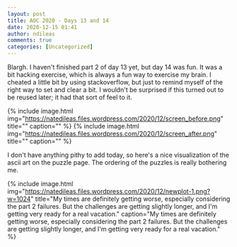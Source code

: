 ```yaml
---
layout: post
title: AOC 2020 - Days 13 and 14
date: 2020-12-15 01:41
author: ndileas
comments: true
categories: [Uncategorized]
---
```


Blargh. I haven't finished part 2 of day 13 yet, but day 14 was fun. It was a bit hacking exercise, which is always a fun way to exercise my brain. I cheated a little bit by using stackoverflow, but just to remind myself of the right way to set and clear a bit. I wouldn't be surprised if this turned out to be reused later; it had that sort of feel to it.



{% include image.html
            img="https://natedileas.files.wordpress.com/2020/12/screen_before.png"
            title=""
            caption="" %}
{% include image.html
            img="https://natedileas.files.wordpress.com/2020/12/screen_after.png"
            title=""
            caption="" %}

I don't have anything pithy to add today, so here's a nice visualization of the ascii art on the puzzle page. The ordering of the puzzles is really bothering me.


{% include image.html
            img="https://natedileas.files.wordpress.com/2020/12/newplot-1.png?w=1024"
            title="My times are definitely getting worse, especially considering the part 2 failures. But the challenges are getting slightly longer, and I'm getting very ready for a real vacation."
            caption="My times are definitely getting worse, especially considering the part 2 failures. But the challenges are getting slightly longer, and I'm getting very ready for a real vacation." %}

